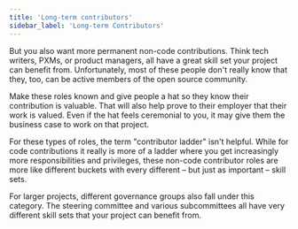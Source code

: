 ```yaml
---
title: 'Long-term contributors'
sidebar_label: 'Long-term Contributors'
---
```


But you also want more permanent non-code contributions. Think tech writers,
PXMs, or product managers, all have a great skill set your project can benefit
from. Unfortunately, most of these people don't really know that they, too, can
be active members of the open source community.

Make these roles known and give people a hat so they know their contribution is
valuable. That will also help prove to their employer that their work is valued.
Even if the hat feels ceremonial to you, it may give them the business case to
work on that project.

For these types of roles, the term "contributor ladder" isn't helpful. While for
code contributions it really is more of a ladder where you get increasingly more
responsibilities and privileges, these non-code contributor roles are more like
different buckets with every different – but just as important – skill sets.

For larger projects, different governance groups also fall under this category.
The steering committee and various subcommittees all have very different skill
sets that your project can benefit from.
